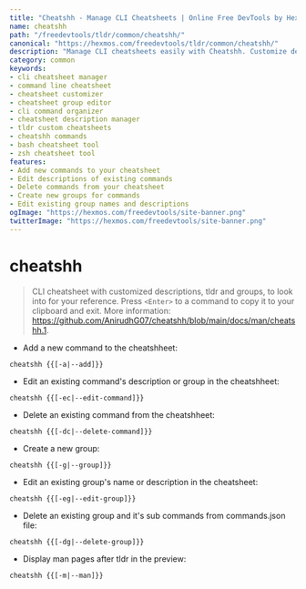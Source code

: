 ```yaml
---
title: "Cheatshh - Manage CLI Cheatsheets | Online Free DevTools by Hexmos"
name: cheatshh
path: "/freedevtools/tldr/common/cheatshh/"
canonical: "https://hexmos.com/freedevtools/tldr/common/cheatshh/"
description: "Manage CLI cheatsheets easily with Cheatshh. Customize descriptions and groups for quick reference. Free online tool, no registration required."
category: common
keywords:
- cli cheatsheet manager
- command line cheatsheet
- cheatsheet customizer
- cheatsheet group editor
- cli command organizer
- cheatsheet description manager
- tldr custom cheatsheets
- cheatshh commands
- bash cheatsheet tool
- zsh cheatsheet tool
features:
- Add new commands to your cheatsheet
- Edit descriptions of existing commands
- Delete commands from your cheatsheet
- Create new groups for commands
- Edit existing group names and descriptions
ogImage: "https://hexmos.com/freedevtools/site-banner.png"
twitterImage: "https://hexmos.com/freedevtools/site-banner.png"
---
```


# cheatshh

> CLI cheatsheet with customized descriptions, tldr and groups, to look into for your reference.
> Press `<Enter>` to a command to copy it to your clipboard and exit.
> More information: <https://github.com/AnirudhG07/cheatshh/blob/main/docs/man/cheatshh.1>.

- Add a new command to the cheatshheet:

`cheatshh {{[-a|--add]}}`

- Edit an existing command's description or group in the cheatshheet:

`cheatshh {{[-ec|--edit-command]}}`

- Delete an existing command from the cheatshheet:

`cheatshh {{[-dc|--delete-command]}}`

- Create a new group:

`cheatshh {{[-g|--group]}}`

- Edit an existing group's name or description in the cheatsheet:

`cheatshh {{[-eg|--edit-group]}}`

- Delete an existing group and it's sub commands from commands.json file:

`cheatshh {{[-dg|--delete-group]}}`

- Display man pages after tldr in the preview:

`cheatshh {{[-m|--man]}}`
